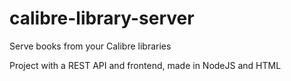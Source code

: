 # calibre-library-server
Serve books from your Calibre libraries

Project with a REST API and frontend, made in NodeJS and HTML
